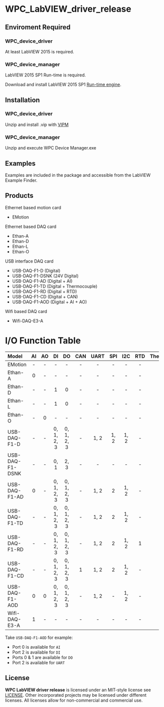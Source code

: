 # WPC_LabVIEW_driver_release

## Enviroment Required

### WPC_device_driver
At least LabVIEW 2015 is required.

### WPC_device_manager
LabVIEW 2015 SP1 Run-time is required.

Download and install LabVIEW 2015 SP1 [Run-time engine](https://drive.google.com/file/d/1Uj6r65KhNxvuApiqrMkZp-NWyq-Eek-k/view).

## Installation

### WPC_device_driver
Unzip and install .vip with [VIPM](https://www.vipm.io/download/)

### WPC_device_manager
Unzip and execute WPC Device Manager.exe
  


## Examples

Examples are included in the package and accessible from the LabVIEW Example Finder.

## Products

Ethernet based motion card
- EMotion

Ethernet based DAQ card
- Ethan-A
- Ethan-D
- Ethan-L
- Ethan-O

USB interface DAQ card
- USB-DAQ-F1-D (Digital)
- USB-DAQ-F1-DSNK (24V Digital)
- USB-DAQ-F1-AD (Digital + AI)
- USB-DAQ-F1-TD (Digital + Thermocouple)
- USB-DAQ-F1-RD (Digital + RTD)
- USB-DAQ-F1-CD (Digital + CAN)
- USB-DAQ-F1-AOD (Digital + AI + AO)

Wifi based DAQ card
- Wifi-DAQ-E3-A

# I/O Function Table

| Model           | AI  | AO | DI         | DO         | CAN | UART | SPI | I2C  | RTD | Thermocouple | Motion |
|:----------------|:---:|:--:|:----------:|:----------:|:---:|:----:|:---:|:----:|:---:|:------------:|:------:|
| EMotion         | -   | -  | -          | -          |-    |-     |-    |-     | -   |-             | 0      |
| Ethan-A         | 0   | -  | -          | -          |-    |-     |-    |-     | -   |-             |-       |
| Ethan-D         | -   | -  | 1          | 0          |-    |-     |-    |-     | -   |-             |-       |
| Ethan-L         | -   | -  | 1          | 0          |-    |-     |-    |-     | -   |-             |-       |
| Ethan-O         | -   | 0  | -          | -          |-    |-     |-    |-     | -   |-             |-       |
| USB-DAQ-F1-D    | -   | -  | 0, 1, 2, 3 | 0, 1, 2, 3 |-    |1, 2  |1, 2 | 1, 2 | -   |-             |-       |
| USB-DAQ-F1-DSNK | -   | -  | 0, 1       | 2, 3       |-    |-     |-    |-     | -   |-             |-       |
| USB-DAQ-F1-AD   | 0   | -  | 0, 1, 2, 3 | 0, 1, 2, 3 |-    |1, 2  |2    | 1, 2 | -   |-             |-       |
| USB-DAQ-F1-TD   | -   | -  | 0, 1, 2, 3 | 0, 1, 2, 3 |-    |1, 2  |2    | 1, 2 | -   |1             |-       |
| USB-DAQ-F1-RD   | -   | -  | 0, 1, 2, 3 | 0, 1, 2, 3 |-    |1, 2  |2    | 1, 2 | 1   |-             |-       |
| USB-DAQ-F1-CD   | -   | -  | 0, 1, 2, 3 | 0, 1, 2, 3 |1    |1, 2  |2    | 1, 2 | -   |-             |-       |
| USB-DAQ-F1-AOD  | 0   | 0  | 0, 1, 2, 3 | 0, 1, 2, 3 |-    |1, 2  |-    | 1, 2 | -   |-             |-       |
| Wifi-DAQ-E3-A   | 1   | -  | -          | -          |-    |-     |-    |-     | -   |-             |-       |

Take `USB-DAQ-F1-AOD` for example:
- Port 0 is available for `AI`
- Port 2 is available for `DI`
- Ports 0 & 1 are available for `DO`
- Port 2 is available for `UART`
 

## License

**WPC LabVIEW driver release** is licensed under an MIT-style license see
[LICENSE](https://github.com/WPC-Systems-Ltd/WPC_LabVIEW_driver_release/blob/main/LICENSE). Other incorporated projects may be licensed under different licenses.
All licenses allow for non-commercial and commercial use.

